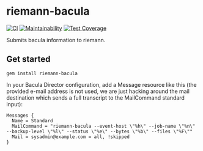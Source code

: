 # riemann-bacula

[![CI](https://github.com/opus-codium/riemann-bacula/actions/workflows/ci.yml/badge.svg)](https://github.com/opus-codium/riemann-bacula/actions/workflows/ci.yml)
[![Maintainability](https://api.codeclimate.com/v1/badges/d4206bbc680dc822194b/maintainability)](https://codeclimate.com/github/opus-codium/riemann-bacula/maintainability)
[![Test Coverage](https://api.codeclimate.com/v1/badges/d4206bbc680dc822194b/test_coverage)](https://codeclimate.com/github/opus-codium/riemann-bacula/test_coverage)

Submits bacula information to riemann.

## Get started

```
gem install riemann-bacula
```

In your Bacula Director configuration, add a Message resource like this (the provided e-mail address is not used, we are just hacking around the mail destination which sends a full transcript to the MailCommand standard input):

```
Messages {
  Name = Standard
  MailCommand = "riemann-bacula --event-host \"%h\" --job-name \"%n\" --backup-level \"%l\" --status \"%e\" --bytes \"%b\" --files \"%F\""
  Mail = sysadmin@example.com = all, !skipped
}
```
